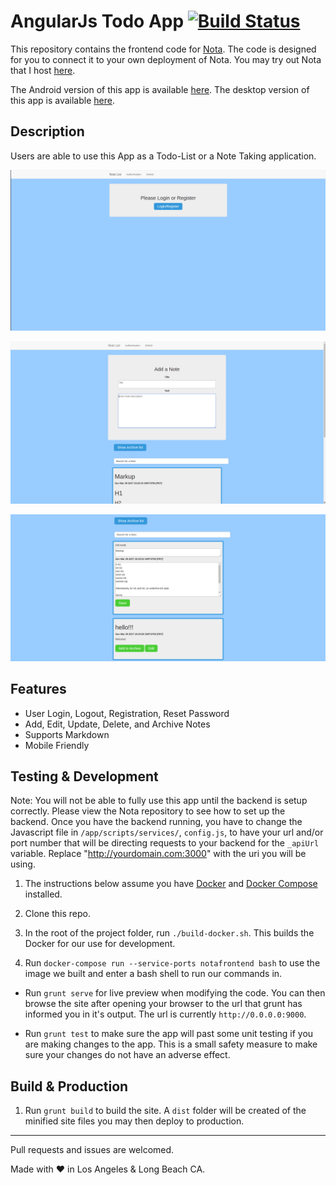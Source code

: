 # AngularJs Todo App [![Build Status](https://travis-ci.org/jaylenw/AngularJsTodoApp.svg?branch=master)](https://travis-ci.org/jaylenw/AngularJsTodoApp)

This repository contains the frontend code for [Nota](https://github.com/jaylenw/nota).
The code is designed for you to connect it to your own deployment of Nota. You may
try out Nota that I host [here](https://nota.jaylenwimbish.com/).


The Android version of this app is available [here](https://github.com/jaylenw/IonicTodoApp).
The desktop version of this app is available [here](https://github.com/jaylenw/ElectronTodoApp).

## Description

Users are able to use this App as a Todo-List or a Note Taking application.

![](https://github.com/jaylenw/AngularJsTodoApp/raw/master/screenshots/1.png)

![](https://github.com/jaylenw/AngularJsTodoApp/raw/master/screenshots/2.png)

![](https://github.com/jaylenw/AngularJsTodoApp/raw/master/screenshots/3.png)

## Features

* User Login, Logout, Registration, Reset Password
* Add, Edit, Update, Delete, and Archive Notes
* Supports Markdown
* Mobile Friendly

## Testing & Development

Note: You will not be able to fully use this app until the backend is setup correctly.
Please view the Nota repository to see how to set up the backend. Once you have
the backend running, you have to change the Javascript file in `/app/scripts/services/`, `config.js`, to have your url and/or port number that will be directing requests
to your backend for the `_apiUrl` variable. Replace "http://yourdomain.com:3000"
with the uri you will be using.

1. The instructions below assume you have [Docker](https://www.docker.com/) and
[Docker Compose](https://docs.docker.com/compose/) installed.

2. Clone this repo.

3. In the root of the project folder, run `./build-docker.sh`. This builds the Docker
for our use for development.

4. Run `docker-compose run --service-ports notafrontend bash` to use the image we
built and enter a bash shell to run our commands in.

  * Run `grunt serve` for live preview when modifying the code. You can then browse
the site after opening your browser to the url that grunt has informed you in it's
output. The url is currently `http://0.0.0.0:9000`.

  * Run `grunt test` to make sure the app will past some unit testing if you are
making changes to the app. This is a small safety measure to make sure your changes
do not have an adverse effect.

## Build & Production

1. Run `grunt build` to build the site. A `dist` folder will be created of the minified
site files you may then deploy to production.

--------------------------------------------------------------------------------------------------------------

Pull requests and issues are welcomed.

Made with ♥ in Los Angeles & Long Beach CA.
